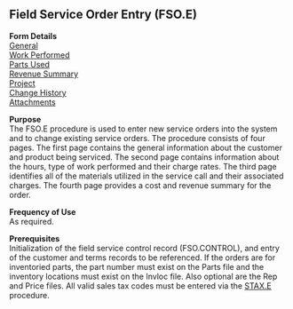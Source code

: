 ##  Field Service Order Entry (FSO.E)

<PageHeader />

**Form Details**  
[ General ](FSO-E-1/README.md)   
[ Work Performed ](FSO-E-2/README.md)   
[ Parts Used ](FSO-E-3/README.md)   
[ Revenue Summary ](FSO-E-4/README.md)   
[ Project ](FSO-E-5/README.md)   
[ Change History ](FSO-E-6/README.md)   
[ Attachments ](FSO-E-7/README.md)   

**Purpose**  
The FSO.E procedure is used to enter new service orders into the system and to
change existing service orders. The procedure consists of four pages. The
first page contains the general information about the customer and product
being serviced. The second page contains information about the hours, type of
work performed and their charge rates. The third page identifies all of the
materials utilized in the service call and their associated charges. The
fourth page provides a cost and revenue summary for the order.  

**Frequency of Use**  
As required.

**Prerequisites**  
Initialization of the field service control record (FSO.CONTROL), and entry of the customer and terms records to be referenced. If the orders are for inventoried parts, the part number must exist on the Parts file and the inventory locations must exist on the Invloc file. Also optional are the Rep and Price files. All valid sales tax codes must be entered via the [ STAX.E ](../../../AR-OVERVIEW/AR-ENTRY/STAX-E/README.md) procedure. 

<badge text= "Version 8.10.57" vertical="middle" />

<PageFooter />